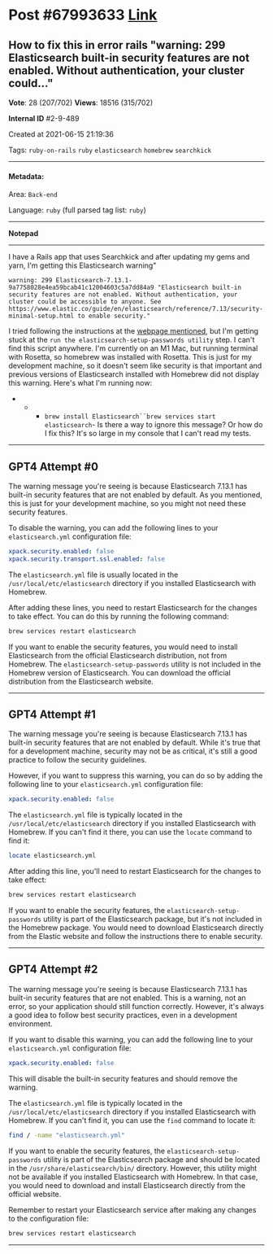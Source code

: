 
# Post \#67993633 [Link](https://stackoverflow.com/questions/67993633/)

## How to fix this in error rails "warning: 299 Elasticsearch built-in security features are not enabled. Without authentication, your cluster could..."

**Vote**: 28 (207/702) **Views**: 18516 (315/702) 

**Internal ID** \#2-9-489

Created at 2021-06-15 21:19:36

Tags: `ruby-on-rails` `ruby` `elasticsearch` `homebrew` `searchkick`

----------

#### Metadata:

Area: `Back-end`

Language: `ruby` (full parsed tag list: `ruby`)

----------

**Notepad**


----------

I have a Rails app that uses Searchkick and after updating my gems and yarn, I'm getting this Elasticsearch warning"
```
warning: 299 Elasticsearch-7.13.1-9a7758028e4ea59bcab41c12004603c5a7dd84a9 "Elasticsearch built-in security features are not enabled. Without authentication, your cluster could be accessible to anyone. See https://www.elastic.co/guide/en/elasticsearch/reference/7.13/security-minimal-setup.html to enable security."
```

I tried following the instructions at the [webpage mentioned](https://www.elastic.co/guide/en/elasticsearch/reference/7.13/security-minimal-setup.html), but I'm getting stuck at the `run the elasticsearch-setup-passwords utility` step. I can't find this script anywhere.
I'm currently on an M1 Mac, but running terminal with Rosetta, so homebrew was installed with Rosetta.
This is just for my development machine, so it doesn't seem like security is that important and previous versions of Elasticsearch installed with Homebrew did not display this warning.
Here's what I'm running now:
- - - `brew install Elasticsearch``brew services start elasticsearch`- 
Is there a way to ignore this message? Or how do I fix this? It's so large in my console that I can't read my tests.


----------
        
## GPT4 Attempt \#0

The warning message you're seeing is because Elasticsearch 7.13.1 has built-in security features that are not enabled by default. As you mentioned, this is just for your development machine, so you might not need these security features. 

To disable the warning, you can add the following lines to your `elasticsearch.yml` configuration file:

```yml
xpack.security.enabled: false
xpack.security.transport.ssl.enabled: false
```

The `elasticsearch.yml` file is usually located in the `/usr/local/etc/elasticsearch` directory if you installed Elasticsearch with Homebrew.

After adding these lines, you need to restart Elasticsearch for the changes to take effect. You can do this by running the following command:

```bash
brew services restart elasticsearch
```

If you want to enable the security features, you would need to install Elasticsearch from the official Elasticsearch distribution, not from Homebrew. The `elasticsearch-setup-passwords` utility is not included in the Homebrew version of Elasticsearch. You can download the official distribution from the Elasticsearch website.

--------

## GPT4 Attempt \#1

The warning message you're seeing is because Elasticsearch 7.13.1 has built-in security features that are not enabled by default. While it's true that for a development machine, security may not be as critical, it's still a good practice to follow the security guidelines.

However, if you want to suppress this warning, you can do so by adding the following line to your `elasticsearch.yml` configuration file:

```yml
xpack.security.enabled: false
```

The `elasticsearch.yml` file is typically located in the `/usr/local/etc/elasticsearch` directory if you installed Elasticsearch with Homebrew. If you can't find it there, you can use the `locate` command to find it:

```bash
locate elasticsearch.yml
```

After adding this line, you'll need to restart Elasticsearch for the changes to take effect:

```bash
brew services restart elasticsearch
```

If you want to enable the security features, the `elasticsearch-setup-passwords` utility is part of the Elasticsearch package, but it's not included in the Homebrew package. You would need to download Elasticsearch directly from the Elastic website and follow the instructions there to enable security.

--------

## GPT4 Attempt \#2

The warning message you're seeing is because Elasticsearch 7.13.1 has built-in security features that are not enabled. This is a warning, not an error, so your application should still function correctly. However, it's always a good idea to follow best security practices, even in a development environment.

If you want to disable this warning, you can add the following line to your `elasticsearch.yml` configuration file:

```yml
xpack.security.enabled: false
```

This will disable the built-in security features and should remove the warning.

The `elasticsearch.yml` file is typically located in the `/usr/local/etc/elasticsearch` directory if you installed Elasticsearch with Homebrew. If you can't find it, you can use the `find` command to locate it:

```bash
find / -name "elasticsearch.yml"
```

If you want to enable the security features, the `elasticsearch-setup-passwords` utility is part of the Elasticsearch package and should be located in the `/usr/share/elasticsearch/bin/` directory. However, this utility might not be available if you installed Elasticsearch with Homebrew. In that case, you would need to download and install Elasticsearch directly from the official website.

Remember to restart your Elasticsearch service after making any changes to the configuration file:

```bash
brew services restart elasticsearch
```

--------

